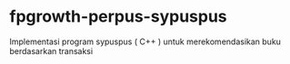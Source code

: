 # fpgrowth-perpus-sypuspus
Implementasi program sypuspus ( C++ ) untuk merekomendasikan buku berdasarkan transaksi
